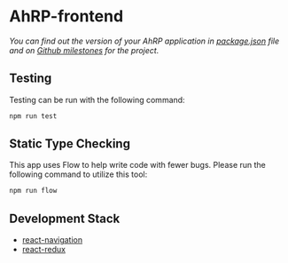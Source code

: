 # AhRP-frontend

*You can find out the version of your AhRP application in [package.json](https://github.com/AhRP/AhRP-frontend) file and on [Github milestones](https://github.com/AhRP/ARP/milestones) for the project.*

## Testing

Testing can be run with the following command:
``` bash
npm run test
```

## Static Type Checking

This app uses Flow to help write code with fewer bugs. Please run the following command to utilize this tool:
``` bash
npm run flow
```

## Development Stack

- [react-navigation](https://github.com/react-community/react-navigation)
- [react-redux](https://github.com/reactjs/react-redux)
